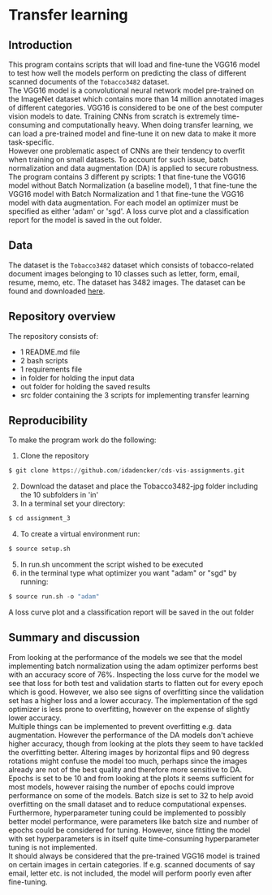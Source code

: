# Transfer learning 


## Introduction
This program contains scripts that will load and fine-tune the VGG16 model to test how well the models perform on predicting the class of different scanned documents of the ```Tobacco3482``` dataset. <br>
The VGG16 model is a convolutional neural network model pre-trained on the ImageNet dataset which contains more than 14 million annotated images of different categories. VGG16 is considered to be one of the best computer vision models to date. 
Training CNNs from scratch is extremely time-consuming and computationally heavy. When doing transfer learning, we can load a pre-trained model and fine-tune it on new data to make it more task-specific. <br>
However one problematic aspect of CNNs are their tendency to overfit when training on small datasets. To account for such issue, batch normalization and data augmentation (DA) is applied to secure robustness. <br>
The program contains 3 different py scripts: 1 that fine-tune the VGG16 model without Batch Normalization (a baseline model), 1 that fine-tune the VGG16 model with Batch Normalization and 1 that fine-tune the VGG16 model with data augmentation. For each model an optimizer must be specified as either 'adam' or 'sgd'. A loss curve plot and a classification report for the model is saved in the out folder. 


## Data
The dataset is the ```Tobacco3482``` dataset which consists of tobacco-related document images belonging to 10 classes such as letter, form, email, resume, memo, etc. The dataset has 3482 images. The dataset can be found and downloaded [here](https://www.kaggle.com/datasets/patrickaudriaz/tobacco3482jpg?resource=download). 


## Repository overview 
The repository consists of:
- 1 README.md file
- 2 bash scripts
- 1 requirements file
- in folder for holding the input data
- out folder for holding the saved results
- src folder containing the 3 scripts for implementing transfer learning


## Reproducibility 
To make the program work do the following:

1) Clone the repository 
```python
$ git clone https://github.com/idadencker/cds-vis-assignments.git
```
2) Download the dataset and place the Tobacco3482-jpg folder including the 10 subfolders in 'in'
3) In a terminal set your directory:
```python
$ cd assignment_3
```
4) To create a virtual environment run:
```python
$ source setup.sh
```
5) In run.sh uncomment the script wished to be executed
6) in the terminal type what optimizer you want "adam" or "sgd" by running:
```python
$ source run.sh -o "adam"
```
A loss curve plot and a classification report will be saved in the out folder 


## Summary and discussion
From looking at the performance of the models we see that the model implementing batch normalization using the adam optimizer performs best with an accuracy score of 76%. Inspecting the loss curve for the model we see that loss for both test and validation starts to flatten out for every epoch which is good. However, we also see signs of overfitting since the validation set has a higher loss and a lower accuracy. The implementation of the sgd optimizer is less prone to overfitting, however on the expense of slightly lower accuracy. <br>
Multiple things can be implemented to prevent overfitting e.g. data augmentation. However the performance of the DA models don't achieve higher accuracy, though from looking at the plots they seem to have tackled the overfitting better. Altering images by horizontal flips and 90 degress rotations might confuse the model too much, perhaps since the images already are not of the best quality and therefore more sensitive to DA. <br>
Epochs is set to be 10 and from looking at the plots it seems sufficient for most models, however raising the number of epochs could improve performance on some of the models. Batch size is set to 32 to help avoid overfitting on the small dataset and to reduce computational expenses. <br>
Furthermore, hyperparameter tuning could be implemented to possibly better model performance, were parameters like batch size and number of epochs could be considered for tuning. However, since fitting the model with set hyperparameters is in itself quite time-consuming hyperparameter tuning is not implemented. <br>
It should always be considered that the pre-trained VGG16 model is trained on certain images in certain categories. If e.g. scanned documents of say email, letter etc. is not included, the model will perform poorly even after fine-tuning. 
